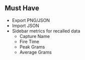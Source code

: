 ## Must Have

- Export PNG/JSON
- Import JSON
- Sidebar metrics for recalled data
    - Capture Name
    - Fire Time
    - Peak Grams
    - Average Grams
    
    